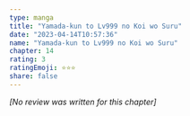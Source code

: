 ```yaml
---
type: manga
title: "Yamada-kun to Lv999 no Koi wo Suru"
date: "2023-04-14T10:57:36"
name: "Yamada-kun to Lv999 no Koi wo Suru"
chapter: 14
rating: 3
ratingEmoji: ⭐️⭐️⭐️
share: false
---
```


*[No review was written for this chapter]*
